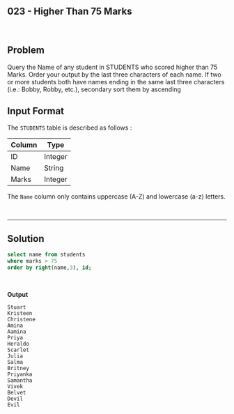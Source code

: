 
## 023 - Higher Than 75 Marks
<br>

## Problem
Query the Name of any student in STUDENTS who scored higher than 75 Marks. Order your output by the last three characters of each name. If two or more students both have names ending in the same last three characters (i.e.: Bobby, Robby, etc.), secondary sort them by ascending

## Input Format

The `STUDENTS` table is described as follows :


|  Column | Type |
|---|---|
| ID  | Integer |
| Name | String   |
| Marks  | Integer  |

The `Name` column only contains uppercase (A-Z) and lowercase (a-z) letters.


<br>

---

## Solution


```SQL
select name from students
where marks > 75
order by right(name,3), id;

```

<br>

**Output**

```
Stuart
Kristeen
Christene
Amina
Aamina
Priya
Heraldo
Scarlet
Julia
Salma
Britney
Priyanka
Samantha
Vivek
Belvet
Devil
Evil
```
